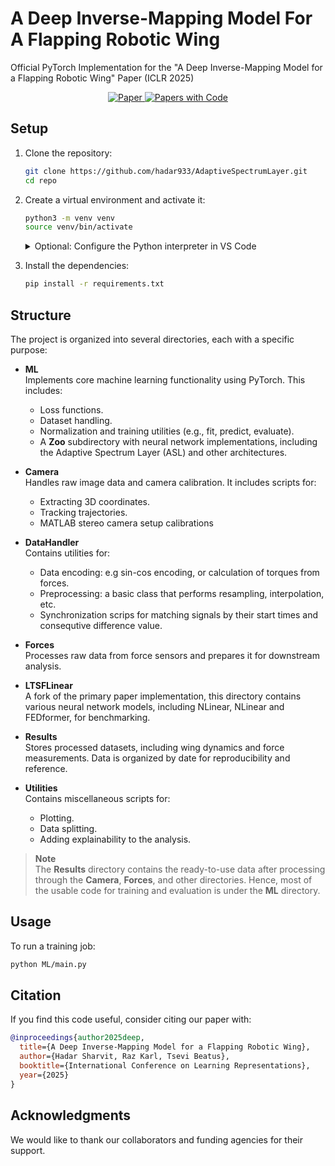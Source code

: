 # A Deep Inverse-Mapping Model For A Flapping Robotic Wing
Official PyTorch Implementation for the "A Deep Inverse-Mapping Model for a Flapping Robotic Wing" Paper (ICLR 2025)

<p align="center">
    <a href="https://arxiv.org/abs/1234.56789">
        <img src="https://img.shields.io/badge/Paper-arXiv-red" alt="Paper">
    </a>
    <a href="https://paperswithcode.com/paper/a-deep-inverse-mapping-model-for-a-flapping">
        <img src="https://img.shields.io/badge/Papers%20with%20Code-1234-green" alt="Papers with Code">
    </a>
</p>

## Setup

1. Clone the repository:
    ```bash
    git clone https://github.com/hadar933/AdaptiveSpectrumLayer.git
    cd repo
    ```

2. Create a virtual environment and activate it:
    ```bash
    python3 -m venv venv
    source venv/bin/activate
    ```
    <details>
    <summary>Optional: Configure the Python interpreter in VS Code</summary>

    Configure the Python interpreter in VS Code:
    - Press `Ctrl+Shift+P` to open the command palette.
    - Type `Python: Create Environment` and select `venv`

    </details>

3. Install the dependencies:
    ```bash
    pip install -r requirements.txt
    ```

## Structure

The project is organized into several directories, each with a specific purpose:
- **ML**  
  Implements core machine learning functionality using PyTorch. This includes:  
  - Loss functions.  
  - Dataset handling.  
  - Normalization and training utilities (e.g., fit, predict, evaluate).  
  - A **Zoo** subdirectory with neural network implementations, including the Adaptive Spectrum Layer (ASL) and other architectures.

- **Camera**  
  Handles raw image data and camera calibration. It includes scripts for:  
  - Extracting 3D coordinates.  
  - Tracking trajectories.  
  - MATLAB stereo camera setup calibrations

- **DataHandler**  
  Contains utilities for:  
  - Data encoding: e.g sin-cos encoding, or calculation of torques from forces.
  - Preprocessing: a basic class that performs resampling, interpolation, etc.
  - Synchronization scrips for matching signals by their start times and consequtive difference value.

- **Forces**  
  Processes raw data from force sensors and prepares it for downstream analysis.

- **LTSFLinear**  
  A fork of the primary paper implementation, this directory contains various neural network models, including NLinear, NLinear and FEDformer, for benchmarking.  


- **Results**  
  Stores processed datasets, including wing dynamics and force measurements. Data is organized by date for reproducibility and reference.

- **Utilities**  
  Contains miscellaneous scripts for:  
  - Plotting.  
  - Data splitting.  
  - Adding explainability to the analysis.

> **Note**  
> The **Results** directory contains the ready-to-use data after processing through the **Camera**, **Forces**, and other directories. Hence, most of the usable code for training and evaluation is under the **ML** directory.

## Usage

To run a training job:
```bash
python ML/main.py
```

## Citation

If you find this code useful, consider citing our paper with:
```bibtex
@inproceedings{author2025deep,
  title={A Deep Inverse-Mapping Model for a Flapping Robotic Wing},
  author={Hadar Sharvit, Raz Karl, Tsevi Beatus},
  booktitle={International Conference on Learning Representations},
  year={2025}
}
```

## Acknowledgments

We would like to thank our collaborators and funding agencies for their support.